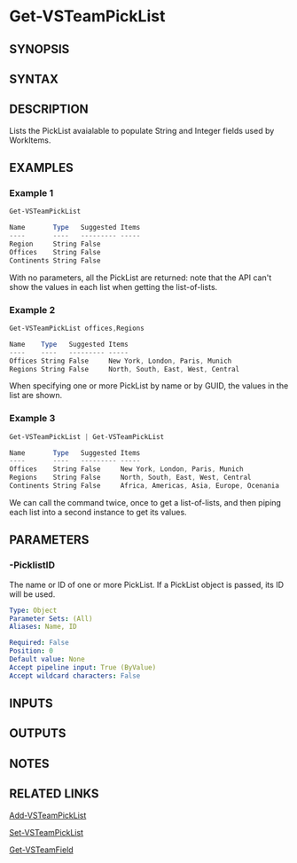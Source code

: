 <!-- #include "./common/header.md" -->

# Get-VSTeamPickList

## SYNOPSIS

<!-- #include "./synopsis/Get-VSTeamPickList.md" -->

## SYNTAX

## DESCRIPTION

Lists the PickList avaialable to populate String and Integer fields used by WorkItems.

## EXAMPLES

### Example 1
```powershell
Get-VSTeamPickList

Name       Type   Suggested Items
----       ----   --------- -----
Region     String False
Offices    String False
Continents String False

```

With no parameters, all the PickList are returned: note that the API can't show the values in each list when getting the list-of-lists.

### Example 2
```powershell
Get-VSTeamPickList offices,Regions

Name    Type   Suggested Items
----    ----   --------- -----
Offices String False     New York, London, Paris, Munich
Regions String False     North, South, East, West, Central
```

When specifying one or more PickList by name or by GUID, the values in the list are shown.


### Example 3
```powershell
Get-VSTeamPickList | Get-VSTeamPickList

Name       Type   Suggested Items
----       ----   --------- -----
Offices    String False     New York, London, Paris, Munich
Regions    String False     North, South, East, West, Central
Continents String False     Africa, Americas, Asia, Europe, Ocenania
```

We can call the command twice, once to get a list-of-lists, and then piping each list into a second instance to get its values.

## PARAMETERS

### -PicklistID
The name or ID of one or more PickList. If a PickList object is passed, its ID will be used.

```yaml
Type: Object
Parameter Sets: (All)
Aliases: Name, ID

Required: False
Position: 0
Default value: None
Accept pipeline input: True (ByValue)
Accept wildcard characters: False
```

## INPUTS

## OUTPUTS

## NOTES

## RELATED LINKS

[Add-VSTeamPickList](Add-VSTeamPickList.md)

[Set-VSTeamPickList](Set-VSTeamPickList.md)

[Get-VSTeamField](Get-VSTeamField.md)
